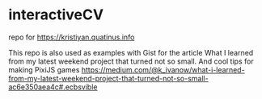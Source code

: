 # interactiveCV 

repo for https://kristiyan.quatinus.info

This repo is also used as examples with Gist for the article
What I learned from my latest weekend project that turned not so small. And cool tips for making PixiJS games
https://medium.com/@k_ivanow/what-i-learned-from-my-latest-weekend-project-that-turned-not-so-small-ac6e350aea4c#.ecbsvible